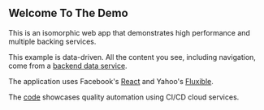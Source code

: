 ## Welcome To The Demo

This is an isomorphic web app that demonstrates high performance and multiple backing services.

This example is data-driven. All the content you see, including navigation, come from a [backend data service](https://github.com/localnerve/flux-react-example-data).

The application uses Facebook's [React](http://reactjs.com) and Yahoo's [Fluxible](http://fluxible.io).

The [code](https://github.com/localnerve/flux-react-example) showcases quality automation using CI/CD cloud services.
